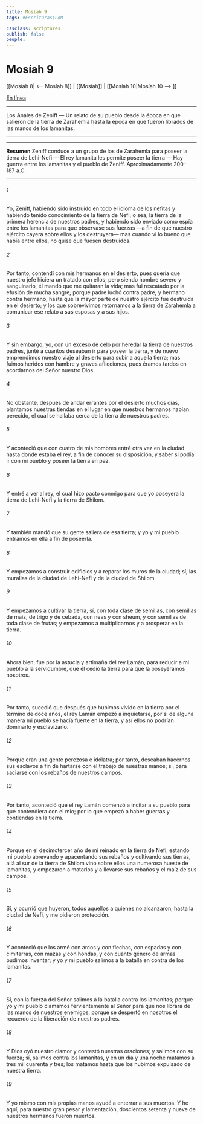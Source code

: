 ```yaml
---
title: Mosíah 9
tags: #Escrituras\LdM

cssclass: scriptures
publish: false
people:
---
```


# Mosíah 9
[[Mosíah 8| <-- Mosíah 8]] | [[Mosíah]] | [[Mosíah 10|Mosíah 10 --> ]]

[En línea](https://churchofjesuschrist.org/study/scriptures/bofm/mosiah/9?lang=spa)

---
Los Anales de Zeniff — Un relato de su pueblo desde la época en que salieron de la tierra de Zarahemla hasta la época en que fueron librados de las manos de los lamanitas.

---

---
__Resumen__
Zeniff conduce a un grupo de los de Zarahemla para poseer la tierra de Lehi-Nefi — El rey lamanita les permite poseer la tierra — Hay guerra entre los lamanitas y el pueblo de Zeniff. Aproximadamente 200–187 a.C.

---
###### 1 
Yo, Zeniff, habiendo sido instruido en todo el idioma de los nefitas y habiendo tenido conocimiento de la tierra de Nefi, o sea, la tierra de la primera herencia de nuestros padres, y habiendo sido enviado como espía entre los lamanitas para que observase sus fuerzas —a fin de que nuestro ejército cayera sobre ellos y los destruyera— mas cuando vi lo bueno que había entre ellos, no quise que fuesen destruidos.

###### 2 
Por tanto, contendí con mis hermanos en el desierto, pues quería que nuestro jefe hiciera un tratado con ellos; pero siendo hombre severo y sanguinario, él mandó que me quitaran la vida; mas fui rescatado por la efusión de mucha sangre; porque padre luchó contra padre, y hermano contra hermano, hasta que la mayor parte de nuestro ejército fue destruida en el desierto; y los que sobrevivimos retornamos a la tierra de Zarahemla a comunicar ese relato a sus esposas y a sus hijos.

###### 3 
Y sin embargo, yo, con un exceso de celo por heredar la tierra de nuestros padres, junté a cuantos deseaban ir para poseer la tierra, y de nuevo emprendimos nuestro viaje al desierto para subir a aquella tierra; mas fuimos heridos con hambre y graves aflicciones, pues éramos tardos en acordarnos del Señor nuestro Dios.

###### 4 
No obstante, después de andar errantes por el desierto muchos días, plantamos nuestras tiendas en el lugar en que nuestros hermanos habían perecido, el cual se hallaba cerca de la tierra de nuestros padres.

###### 5 
Y aconteció que con cuatro de mis hombres entré otra vez en la ciudad hasta donde estaba el rey, a fin de conocer su disposición, y saber si podía ir con mi pueblo y poseer la tierra en paz.

###### 6 
Y entré a ver al rey, el cual hizo pacto conmigo para que yo poseyera la tierra de Lehi-Nefi y la tierra de Shilom.

###### 7 
Y también mandó que su gente saliera de esa tierra; y yo y mi pueblo entramos en ella a fin de poseerla.

###### 8 
Y empezamos a construir edificios y a reparar los muros de la ciudad; sí, las murallas de la ciudad de Lehi-Nefi y de la ciudad de Shilom.

###### 9 
Y empezamos a cultivar la tierra, sí, con toda clase de semillas, con semillas de maíz, de trigo y de cebada, con neas y con sheum, y con semillas de toda clase de frutas; y empezamos a multiplicarnos y a prosperar en la tierra.

###### 10 
Ahora bien, fue por la astucia y artimaña del rey Lamán, para reducir a mi pueblo a la servidumbre, que él cedió la tierra para que la poseyéramos nosotros.

###### 11 
Por tanto, sucedió que después que hubimos vivido en la tierra por el término de doce años, el rey Lamán empezó a inquietarse, por si de alguna manera mi pueblo se hacía fuerte en la tierra, y así ellos no podrían dominarlo y esclavizarlo.

###### 12 
Porque eran una gente perezosa e idólatra; por tanto, deseaban hacernos sus esclavos a fin de hartarse con el trabajo de nuestras manos; sí, para saciarse con los rebaños de nuestros campos.

###### 13 
Por tanto, aconteció que el rey Lamán comenzó a incitar a su pueblo para que contendiera con el mío; por lo que empezó a haber guerras y contiendas en la tierra.

###### 14 
Porque en el decimotercer año de mi reinado en la tierra de Nefi, estando mi pueblo abrevando y apacentando sus rebaños y cultivando sus tierras, allá al sur de la tierra de Shilom vino sobre ellos una numerosa hueste de lamanitas, y empezaron a matarlos y a llevarse sus rebaños y el maíz de sus campos.

###### 15 
Sí, y ocurrió que huyeron, todos aquellos a quienes no alcanzaron, hasta la ciudad de Nefi, y me pidieron protección.

###### 16 
Y aconteció que los armé con arcos y con flechas, con espadas y con cimitarras, con mazas y con hondas, y con cuanto género de armas pudimos inventar; y yo y mi pueblo salimos a la batalla en contra de los lamanitas.

###### 17 
Sí, con la fuerza del Señor salimos a la batalla contra los lamanitas; porque yo y mi pueblo clamamos fervientemente al Señor para que nos librara de las manos de nuestros enemigos, porque se despertó en nosotros el recuerdo de la liberación de nuestros padres.

###### 18 
Y Dios oyó nuestro clamor y contestó nuestras oraciones; y salimos con su fuerza; sí, salimos contra los lamanitas, y en un día y una noche matamos a tres mil cuarenta y tres; los matamos hasta que los hubimos expulsado de nuestra tierra.

###### 19 
Y yo mismo con mis propias manos ayudé a enterrar a sus muertos. Y he aquí, para nuestro gran pesar y lamentación, doscientos setenta y nueve de nuestros hermanos fueron muertos.

